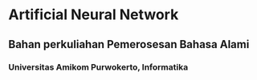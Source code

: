 # Artificial Neural Network
## Bahan perkuliahan Pemerosesan Bahasa Alami
### Universitas Amikom Purwokerto, Informatika
